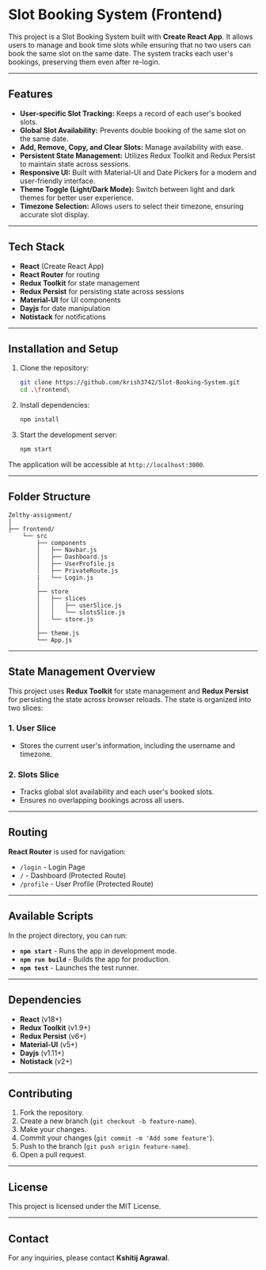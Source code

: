 # Slot Booking System (Frontend)

This project is a Slot Booking System built with **Create React App**. It allows users to manage and book time slots while ensuring that no two users can book the same slot on the same date. The system tracks each user's bookings, preserving them even after re-login.

---

## Features

- **User-specific Slot Tracking:** Keeps a record of each user's booked slots.
- **Global Slot Availability:** Prevents double booking of the same slot on the same date.
- **Add, Remove, Copy, and Clear Slots:** Manage availability with ease.
- **Persistent State Management:** Utilizes Redux Toolkit and Redux Persist to maintain state across sessions.
- **Responsive UI:** Built with Material-UI and Date Pickers for a modern and user-friendly interface.
- **Theme Toggle (Light/Dark Mode):** Switch between light and dark themes for better user experience.
- **Timezone Selection:** Allows users to select their timezone, ensuring accurate slot display.

---

## Tech Stack

- **React** (Create React App)
- **React Router** for routing
- **Redux Toolkit** for state management
- **Redux Persist** for persisting state across sessions
- **Material-UI** for UI components
- **Dayjs** for date manipulation
- **Notistack** for notifications

---

## Installation and Setup

1. Clone the repository:

   ```bash
   git clone https://github.com/krish3742/Slot-Booking-System.git
   cd .\frontend\
   ```

2. Install dependencies:

   ```bash
   npm install
   ```

3. Start the development server:
   ```bash
   npm start
   ```

The application will be accessible at `http://localhost:3000`.

---

## Folder Structure

```
Zelthy-assignment/
│
├── frontend/
    └── src
        ├── components
        │   ├── Navbar.js
        │   ├── Dashboard.js
        │   ├── UserProfile.js
        │   ├── PrivateRoute.js
        |   └── Login.js
        │
        ├── store
        │   ├── slices
        │   │   ├── userSlice.js
        │   │   └── slotsSlice.js
        │   └── store.js
        │
        ├── theme.js
        └── App.js
```

---

## State Management Overview

This project uses **Redux Toolkit** for state management and **Redux Persist** for persisting the state across browser reloads. The state is organized into two slices:

### 1. **User Slice**

- Stores the current user's information, including the username and timezone.

### 2. **Slots Slice**

- Tracks global slot availability and each user's booked slots.
- Ensures no overlapping bookings across all users.

---

## Routing

**React Router** is used for navigation:

- `/login` - Login Page
- `/` - Dashboard (Protected Route)
- `/profile` - User Profile (Protected Route)

---

## Available Scripts

In the project directory, you can run:

- **`npm start`** - Runs the app in development mode.
- **`npm run build`** - Builds the app for production.
- **`npm test`** - Launches the test runner.

---

## Dependencies

- **React** (v18+)
- **Redux Toolkit** (v1.9+)
- **Redux Persist** (v6+)
- **Material-UI** (v5+)
- **Dayjs** (v1.11+)
- **Notistack** (v2+)

---

## Contributing

1. Fork the repository.
2. Create a new branch (`git checkout -b feature-name`).
3. Make your changes.
4. Commit your changes (`git commit -m 'Add some feature'`).
5. Push to the branch (`git push origin feature-name`).
6. Open a pull request.

---

## License

This project is licensed under the MIT License.

---

## Contact

For any inquiries, please contact **Kshitij Agrawal**.
